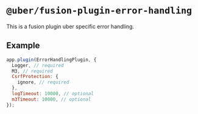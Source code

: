 # `@uber/fusion-plugin-error-handling`

This is a fusion plugin uber specific error handling.

## Example
```js
app.plugin(ErrorHandlingPlugin, {
  Logger, // required
  M3, // required
  CsrfProtection: {
    ignore, // required
  },
  logTimeout: 10000, // optional
  m3Timeout: 10000, // optional
});
```
